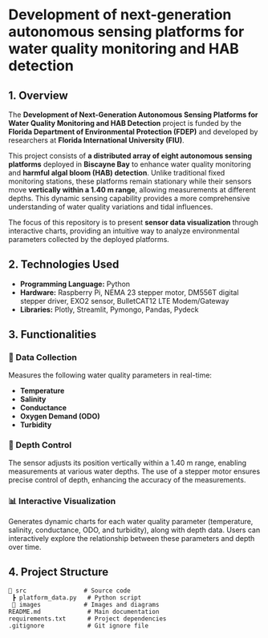 # **Development of next-generation autonomous sensing platforms for water quality monitoring and HAB detection**  

## **1. Overview**  
The **Development of Next-Generation Autonomous Sensing Platforms for Water Quality Monitoring and HAB Detection** project is funded by the **Florida Department of Environmental Protection (FDEP)** and developed by researchers at **Florida International University (FIU)**.  

This project consists of **a distributed array of eight autonomous sensing platforms** deployed in **Biscayne Bay** to enhance water quality monitoring and **harmful algal bloom (HAB) detection**. Unlike traditional fixed monitoring stations, these platforms remain stationary while their sensors move **vertically within a 1.40 m range**, allowing measurements at different depths. This dynamic sensing capability provides a more comprehensive understanding of water quality variations and tidal influences.  

The focus of this repository is to present **sensor data visualization** through interactive charts, providing an intuitive way to analyze environmental parameters collected by the deployed platforms.    

## **2. Technologies Used**  
- **Programming Language:** Python  
- **Hardware:** Raspberry Pi, NEMA 23 stepper motor, DM556T digital stepper driver, EXO2 sensor, BulletCAT12 LTE Modem/Gateway 
- **Libraries:** Plotly, Streamlit, Pymongo, Pandas, Pydeck

## **3. Functionalities**  

### 📡 Data Collection  
Measures the following water quality parameters in real-time:  
- **Temperature**  
- **Salinity**  
- **Conductance**  
- **Oxygen Demand (ODO)**  
- **Turbidity**  

### 🔄 Depth Control  
The sensor adjusts its position vertically within a 1.40 m range, enabling measurements at various water depths. The use of a stepper motor ensures precise control of depth, enhancing the accuracy of the measurements.  

### 📊 Interactive Visualization  
Generates dynamic charts for each water quality parameter (temperature, salinity, conductance, ODO, and turbidity), along with depth data. Users can interactively explore the relationship between these parameters and depth over time.    

## **4. Project Structure**  
```plaintext
📂 src                # Source code  
 ┣ platform_data.py   # Python script  
 📂 images            # Images and diagrams  
README.md             # Main documentation  
requirements.txt      # Project dependencies  
.gitignore            # Git ignore file  

  